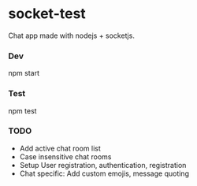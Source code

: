 # socket-test
Chat app made with nodejs + socketjs.

### Dev
npm start

### Test
npm test

### TODO
- Add active chat room list
- Case insensitive chat rooms
- Setup User registration, authentication, registration
- Chat specific: Add custom emojis, message quoting